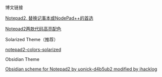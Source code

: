 博文链接

[Notepad2, 替换记事本或NodePad++的首选](https://blog.csdn.net/baidu_38492549/article/details/103287249)





[Notepad2两款代码高亮配色](http://www.360doc.com/content/16/1227/14/11559041_618155626.shtml)

Solarized Theme（推荐）

[notepad2-colors-solarized](https://github.com/achbed/notepad2-colors-solarized)

Obsidian Theme

[Obsidian scheme for Notepad2 by uonick-d4b5ub2 modified by ihacklog](https://www.snip2code.com/Snippet/1576108/Obsidian-scheme-for-Notepad2-by-uonick-d/)



